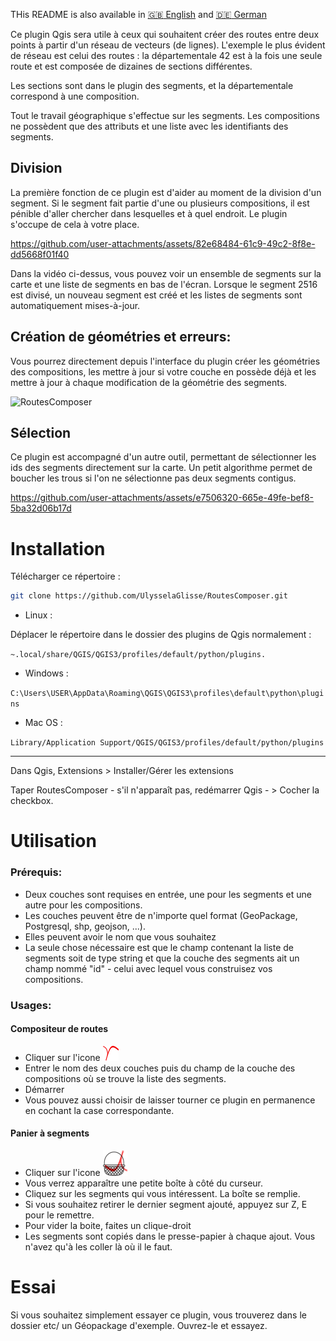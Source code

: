 THis README is also available in [:gb: English](https://github.com/UlysselaGlisse/RoutesComposer/blob/main/i18n/README-en.md) and [:de: German](https://github.com/UlysselaGlisse/RoutesComposer/blob/main/i18n/README-de.md)



Ce plugin Qgis sera utile à ceux qui souhaitent créer des routes entre deux points à partir d'un réseau de vecteurs (de lignes).
L'exemple le plus évident de réseau est celui des routes :
la départementale 42 est à la fois une seule route et est composée de dizaines de sections différentes.

Les sections sont dans le plugin des segments, et la départementale correspond à une composition.

Tout le travail géographique s'effectue sur les segments. Les compositions ne possèdent que des attributs et une liste avec les identifiants des segments.

## Division 

La première fonction de ce plugin est d'aider au moment de la division d'un segment.
Si le segment fait partie d'une ou plusieurs compositions, il est pénible d'aller chercher dans lesquelles et à quel endroit.
Le plugin s'occupe de cela à votre place.

https://github.com/user-attachments/assets/82e68484-61c9-49c2-8f8e-dd5668f01f40

Dans la vidéo ci-dessus, vous pouvez voir un ensemble de segments sur la carte et une liste de segments en bas de l'écran. Lorsque le segment 2516 est divisé, un nouveau segment est créé et les listes de segments sont automatiquement mises-à-jour.

## Création de géométries et erreurs:

Vous pourrez directement depuis l'interface du plugin créer les géométries des compositions, les mettre à jour si votre couche en possède déjà et les mettre à jour à chaque modification de la géométrie des segments.

![RoutesComposer](https://github.com/user-attachments/assets/33897f19-8f54-49e9-b7ea-8a9dd685000d)


## Sélection

Ce plugin est accompagné d'un autre outil, permettant de sélectionner les ids des segments directement sur la carte. Un petit algorithme permet de boucher les trous si l'on ne sélectionne pas deux segments contigus.

https://github.com/user-attachments/assets/e7506320-665e-49fe-bef8-5ba32d06b17d







# Installation

Télécharger ce répertoire :

```bash
git clone https://github.com/UlysselaGlisse/RoutesComposer.git
```

* Linux :

Déplacer le répertoire dans le dossier des plugins de Qgis normalement :

`~.local/share/QGIS/QGIS3/profiles/default/python/plugins.`

* Windows :

`C:\Users\USER\AppData\Roaming\QGIS\QGIS3\profiles\default\python\plugins`

* Mac OS :

`Library/Application Support/QGIS/QGIS3/profiles/default/python/plugins`

---


Dans Qgis, Extensions >  Installer/Gérer les extensions

Taper RoutesComposer - s'il n'apparaît pas, redémarrer Qgis - > Cocher la checkbox.

# Utilisation
### Prérequis:
* Deux couches sont requises en entrée, une pour les segments et une autre pour les compositions.
* Les couches peuvent être de n'importe quel format (GeoPackage, Postgresql, shp, geojson, ...).
* Elles peuvent avoir le nom que vous souhaitez
* La seule chose nécessaire est que le champ contenant la liste de segments soit de type string et que la couche des segments ait un champ nommé "id" - celui avec lequel vous construisez vos compositions.

### Usages:
#### Compositeur de routes
* Cliquer sur l'icone ![icône](ui/icons/icon.png)
* Entrer le nom des deux couches puis du champ de la couche des compositions où se trouve la liste des segments.
* Démarrer
* Vous pouvez aussi choisir de laisser tourner ce plugin en permanence en cochant la case correspondante.


#### Panier à segments

* Cliquer sur l'icone ![icône](ui/icons/ids_basket.png)
* Vous verrez apparaître une petite boîte à côté du curseur.
* Cliquez sur les segments qui vous intéressent. La boîte se remplie.
* Si vous souhaitez retirer le dernier segment ajouté, appuyez sur Z, E pour le remettre.
* Pour vider la boite, faites un clique-droit
* Les segments sont copiés dans le presse-papier à chaque ajout. Vous n'avez qu'à les coller là où il le faut.



# Essai
Si vous souhaitez simplement essayer ce plugin, vous trouverez dans le dossier etc/ un Géopackage d'exemple.
Ouvrez-le et essayez.
